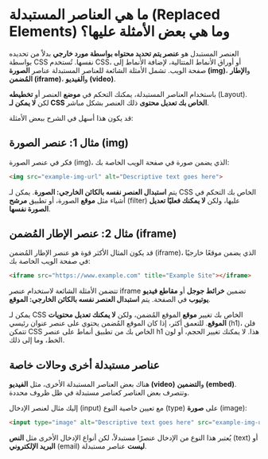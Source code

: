 # ما هي العناصر المستبدلة (Replaced Elements) وما هي بعض الأمثلة عليها؟

العنصر المستبدل هو **عنصر يتم تحديد محتواه بواسطة مورد خارجي** بدلاً من تحديده بواسطة CSS نفسها. تُستخدم CSS، أو أوراق الأنماط المتتالية، لإضافة الأنماط إلى صفحة الويب. تشمل الأمثلة الشائعة للعناصر المستبدلة عناصر **الصورة ($\text{img}$)**، و**الإطار المُضمن ($\text{iframe}$)**، و**الفيديو ($\text{video}$)**.

باستخدام العناصر المستبدلة، يمكنك التحكم في **موضع** العنصر أو **تخطيطه** (Layout). لكن **لا يمكن لـ CSS الخاص بك تعديل محتوى** ذلك العنصر بشكل مباشر.

قد يكون هذا أسهل في الشرح ببعض الأمثلة:

## مثال 1: عنصر الصورة ($\text{img}$)

فكر في عنصر الصورة ($\text{img}$)، الذي يضمن صورة في صفحة الويب الخاصة بك:

```html
<img src="example-img-url" alt="Descriptive text goes here">
```

يتم **استبدال العنصر نفسه بالكائن الخارجي: الصورة**. يمكن لـ CSS الخاص بك التحكم في أشياء مثل **موقع** الصورة، أو تطبيق **مرشح** (filter) عليها، ولكن **لا يمكنك فعليًا تعديل الصورة نفسها**.

## مثال 2: عنصر الإطار المُضمن ($\text{iframe}$)

قد يكون المثال الأكثر قوة هو عنصر الإطار المُضمن ($\text{iframe}$)، الذي يضمن موقعًا خارجيًا في صفحة الويب الخاصة بك:

```html
<iframe src="https://www.example.com" title="Example Site"></iframe>
```

تتضمن الأمثلة الشائعة لاستخدام عنصر $\text{iframe}$ تضمين **خرائط جوجل** أو **مقاطع فيديو يوتيوب** في الصفحة. يتم **استبدال العنصر نفسه بالكائن الخارجي: الموقع**.

يمكن لـ CSS الخاص بك تغيير **موقع** الموقع المُضمن، ولكن **لا يمكنك تعديل محتويات الموقع**. للتعمق أكثر، إذا كان الموقع المُضمن يحتوي على عنصر عنوان رئيسي ($\text{h1}$)، فلن تتمكن CSS الخاص بك من تطبيق أنماط على عنصر $\text{h1}$ هذا. لا يمكنك تغيير الحجم، أو لون الخط، وما إلى ذلك.

## عناصر مستبدلة أخرى وحالات خاصة

هناك بعض العناصر المستبدلة الأخرى، مثل **الفيديو ($\text{video}$)** و**التضمين ($\text{embed}$)**. وتتصرف بعض العناصر كعناصر مستبدلة في ظل ظروف محددة.

إليك مثال لعنصر الإدخال ($\text{input}$) مع تعيين خاصية النوع ($\text{type}$) على **صورة** ($\text{image}$):

```html
<input type="image" alt="Descriptive text goes here" src="example-img-url">
```

يُعتبر هذا النوع من الإدخال عنصرًا مستبدلاً، لكن أنواع الإدخال الأخرى مثل **النص** ($\text{text}$) أو **البريد الإلكتروني** ($\text{email}$) **ليست** عناصر مستبدلة.
